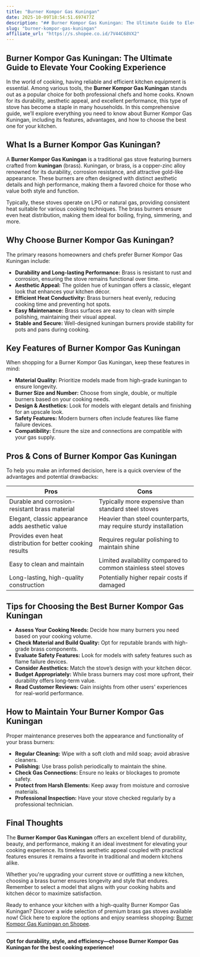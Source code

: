 ```yaml
---
title: "Burner Kompor Gas Kuningan"
date: 2025-10-09T18:54:51.697477Z
description: "## Burner Kompor Gas Kuningan: The Ultimate Guide to Elevate Your Cooking Experience..."
slug: "burner-kompor-gas-kuningan"
affiliate_url: "https://s.shopee.co.id/7V44C68VX2"
---
```

## Burner Kompor Gas Kuningan: The Ultimate Guide to Elevate Your Cooking Experience

In the world of cooking, having reliable and efficient kitchen equipment is essential. Among various tools, the **Burner Kompor Gas Kuningan** stands out as a popular choice for both professional chefs and home cooks. Known for its durability, aesthetic appeal, and excellent performance, this type of stove has become a staple in many households. In this comprehensive guide, we’ll explore everything you need to know about Burner Kompor Gas Kuningan, including its features, advantages, and how to choose the best one for your kitchen.

## What Is a Burner Kompor Gas Kuningan?

A **Burner Kompor Gas Kuningan** is a traditional gas stove featuring burners crafted from **kuningan** (brass). Kuningan, or brass, is a copper-zinc alloy renowned for its durability, corrosion resistance, and attractive gold-like appearance. These burners are often designed with distinct aesthetic details and high performance, making them a favored choice for those who value both style and function.

Typically, these stoves operate on LPG or natural gas, providing consistent heat suitable for various cooking techniques. The brass burners ensure even heat distribution, making them ideal for boiling, frying, simmering, and more.

## Why Choose Burner Kompor Gas Kuningan?

The primary reasons homeowners and chefs prefer Burner Kompor Gas Kuningan include:

- **Durability and Long-lasting Performance:** Brass is resistant to rust and corrosion, ensuring the stove remains functional over time.
- **Aesthetic Appeal:** The golden hue of kuningan offers a classic, elegant look that enhances your kitchen décor.
- **Efficient Heat Conductivity:** Brass burners heat evenly, reducing cooking time and preventing hot spots.
- **Easy Maintenance:** Brass surfaces are easy to clean with simple polishing, maintaining their visual appeal.
- **Stable and Secure:** Well-designed kuningan burners provide stability for pots and pans during cooking.

## Key Features of Burner Kompor Gas Kuningan

When shopping for a Burner Kompor Gas Kuningan, keep these features in mind:

- **Material Quality:** Prioritize models made from high-grade kuningan to ensure longevity.
- **Burner Size and Number:** Choose from single, double, or multiple burners based on your cooking needs.
- **Design & Aesthetics:** Look for models with elegant details and finishing for an upscale look.
- **Safety Features:** Modern burners often include features like flame failure devices.
- **Compatibility:** Ensure the size and connections are compatible with your gas supply.

## Pros & Cons of Burner Kompor Gas Kuningan

To help you make an informed decision, here is a quick overview of the advantages and potential drawbacks:

| **Pros** | **Cons** |
|------------------------------|------------------------------|
| Durable and corrosion-resistant brass material | Typically more expensive than standard steel stoves |
| Elegant, classic appearance adds aesthetic value | Heavier than steel counterparts, may require sturdy installation |
| Provides even heat distribution for better cooking results | Requires regular polishing to maintain shine |
| Easy to clean and maintain | Limited availability compared to common stainless steel stoves |
| Long-lasting, high-quality construction | Potentially higher repair costs if damaged |

## Tips for Choosing the Best Burner Kompor Gas Kuningan

- **Assess Your Cooking Needs:** Decide how many burners you need based on your cooking volume.
- **Check Material and Build Quality:** Opt for reputable brands with high-grade brass components.
- **Evaluate Safety Features:** Look for models with safety features such as flame failure devices.
- **Consider Aesthetics:** Match the stove’s design with your kitchen décor.
- **Budget Appropriately:** While brass burners may cost more upfront, their durability offers long-term value.
- **Read Customer Reviews:** Gain insights from other users' experiences for real-world performance.

## How to Maintain Your Burner Kompor Gas Kuningan

Proper maintenance preserves both the appearance and functionality of your brass burners:

- **Regular Cleaning:** Wipe with a soft cloth and mild soap; avoid abrasive cleaners.
- **Polishing:** Use brass polish periodically to maintain the shine.
- **Check Gas Connections:** Ensure no leaks or blockages to promote safety.
- **Protect from Harsh Elements:** Keep away from moisture and corrosive materials.
- **Professional Inspection:** Have your stove checked regularly by a professional technician.

## Final Thoughts

The **Burner Kompor Gas Kuningan** offers an excellent blend of durability, beauty, and performance, making it an ideal investment for elevating your cooking experience. Its timeless aesthetic appeal coupled with practical features ensures it remains a favorite in traditional and modern kitchens alike.

Whether you're upgrading your current stove or outfitting a new kitchen, choosing a brass burner ensures longevity and style that endures. Remember to select a model that aligns with your cooking habits and kitchen décor to maximize satisfaction.

Ready to enhance your kitchen with a high-quality Burner Kompor Gas Kuningan? Discover a wide selection of premium brass gas stoves available now! Click here to explore the options and enjoy seamless shopping: [Burner Kompor Gas Kuningan on Shopee](https://s.shopee.co.id/7V44C68VX2).

---

**Opt for durability, style, and efficiency—choose Burner Kompor Gas Kuningan for the best cooking experience!**